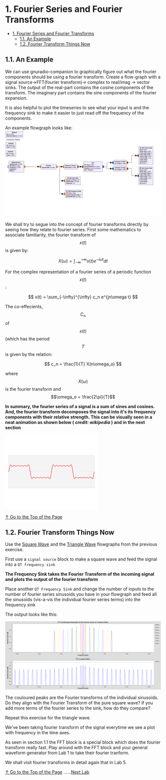 # 1. Fourier Series and Fourier Transforms
<!-- TOC -->

- [1. Fourier Series and Fourier Transforms](#1-fourier-series-and-fourier-transforms)
    - [1.1. An Example](#11-an-example)
    - [1.2. Fourier Transform Things Now](#12-fourier-transform-things-now)

<!-- /TOC -->

## 1.1. An Example

We can use gnuradio-companion to graphically figure out what the fourier components should be using a fourier transform.  Create a flow-graph with a signal source->FFT(fourier transform)-> complex to real/imag -> vector sinks.  The output of the real-part contains the cosine components of the transform.  The imaginary part contains the sine components of the fourier expansion.  

It is also helpful to plot the timeseries to see what your input is and the frequency sink to make it easier to just read off the frequency of the components.  

An example flowgraph looks like:
![sawtooth](img/3.png) 

We shall try to segue into the concept of fourier transforms directly by seeing how they relate to fourier series. First some mathematics to associate familiarity, the fourier transform of $$x(t)$$ is given by:

$$
X(\omega) = \int_{-\infty}^{+\infty}x(t)e^{-i\omega t}dt
$$

For the complex representation of a fourier series of a periodic function $$x(t)$$ :

$$
x(t) = \sum_{-\infty}^{\infty} c_n e^{jn\omega t}
$$

The co-effecients, $$ C_n $$ of $$ x(t) $$ (which  has the period $$ T $$ is given by the relation:

$$
c_n = \frac{1}{T} X(n\omega_o)
$$

where $$X(\omega)$$ is the fourier transform and $$\omega_o = \frac{2\pi}{T}$$

**In summary, the fourier series of a signal is a sum of sines and cosines. And, the fourier transform decomposes the signal into it's its frequency components with their relative strength. This can be visually seen in a neat animation as shown below ( *credit: wikipedia* ) and in the next section**

![animation FS](img/Fourier_series_and_transform.gif)

[↑ Go to the Top of the Page](#)

## 1.2. Fourier Transform Things Now

Use the [Square Wave](../03/#13-a-sqaure-wave) and the [Triangle Wave](../03/#14-a-triangle-wave) flowgraphs from the previous exercise.

First use a ``signal source`` block to make a square wave and feed the signal into a ``QT frequency sink``

**The Frequency Sink takes the Fourier Transform of the incoming signal and plots the output of the fourier transform**

Place another ``QT Frequency Sink`` and change the number of inputs to the number of fourier series sinusoids you have in your flowgraph and feed all the sinusoids (vis-a-vis the individual fourier series terms) into the frequency sink 

The output looks like this:

![1.png](img/1.png)

The couloured peaks are the Fourier transforms of the individual sinusoids. Do they align with the Fourier Transform of the pure square wave? If you add more terms of the fourier series to the sink, how do they compare?

Repeat this exercise for the triangle wave.

We've been taking fourier transform of the signal everytime we see a plot with frequency in the time axes. 

As seen in section 1.1 the FFT block is a special block which does the fourier transform really fast. Play around with the FFT block and your general waveform generator from Lab 1 to take their fourier tranform.  

 We shall visit fourier transforms in detail again that in Lab 5. 

[↑ Go to the Top of the Page](#) ......[Next Lab](../04)